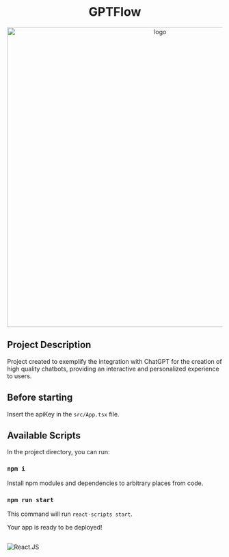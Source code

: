 <h1 align="center">GPTFlow</h1>

 <div align="center">
<img width="700" border-radius="50%" alt="logo" src="https://user-images.githubusercontent.com/94935750/236377506-6cb8a6c0-68cb-4ad6-b31b-fbf29af8a04d.png">
</div>


## Project Description

<p align="start">Project created to exemplify the integration with ChatGPT for the creation of high quality chatbots, providing an interactive and personalized experience to users.</p>

## Before starting

Insert the apiKey in the `src/App.tsx` file.


## Available Scripts

In the project directory, you can run:

### `npm i`

Install npm modules and dependencies to arbitrary places from code.

### `npm run start`

This command will run `react-scripts start`.

Your app is ready to be deployed!

##

![React.JS](https://img.shields.io/badge/React.JS-20232A?style=for-the-badge&logo=react&logoColor=61DAFB)

